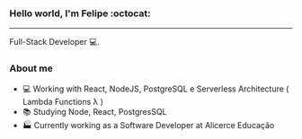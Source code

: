 <!-- <img align="right" width="400" height="400" src="https://hum-systems.com/site/templates/images/jobs/software-developer-2.png"> -->


### Hello world, I'm Felipe :octocat:
---
Full-Stack Developer 💻.

### About me
- 💻 Working with React, NodeJS, PostgreSQL e Serverless Architecture ( Lambda Functions λ )
- 📚 Studying Node, React, PostgresSQL 
- 🏭 Currently working as a Software Developer at Alicerce Educação

